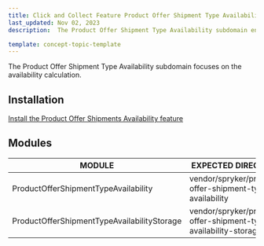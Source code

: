 ```yaml
---
title: Click and Collect Feature Product Offer Shipment Type Availability Subdomain Walkthrough
last_updated: Nov 02, 2023
description:  The Product Offer Shipment Type Availability subdomain enables the availability calculation.

template: concept-topic-template
---
```


The Product Offer Shipment Type Availability subdomain focuses on the availability calculation.

## Installation

[Install the Product Offer Shipments Availability feature](/docs/pbc/all/install-features/{{page.version}}/install-the-product-offer-shipments-availability-feature.html)

## Modules

| MODULE                                      | EXPECTED DIRECTORY                                              |
|---------------------------------------------|-----------------------------------------------------------------|
| ProductOfferShipmentTypeAvailability        | vendor/spryker/product-offer-shipment-type-availability         |
| ProductOfferShipmentTypeAvailabilityStorage | vendor/spryker/product-offer-shipment-type-availability-storage |
